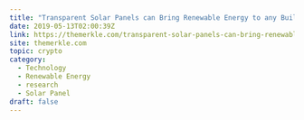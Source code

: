 ```yaml
---
title: "Transparent Solar Panels can Bring Renewable Energy to any Building"
date: 2019-05-13T02:00:39Z
link: https://themerkle.com/transparent-solar-panels-can-bring-renewable-energy-to-any-building/?utm_medium=RSS&utm_source=hune
site: themerkle.com
topic: crypto
category:
  - Technology
  - Renewable Energy
  - research
  - Solar Panel
draft: false
---
```

